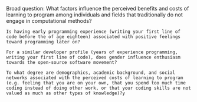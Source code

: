 Broad question: What factors influence the perceived benefits and costs of learning to program among individuals and fields that traditionally do not engage in computational methods?

    Is having early programming experience (writing your first line of code before the of age eighteen) associated with positive feelings toward programming later on?

    For a similar developer profile (years of experience programming, writing your first line of code), does gender influence enthusiasm towards the open-source software movement?

    To what degree are demographics, academic background, and social networks associated with the perceived costs of learning to program (e.g. feeling that you are on your own, that you spend too much time coding instead of doing other work, or that your coding skills are not valued as much as other types of knowledge)?y

